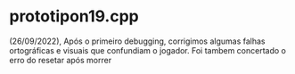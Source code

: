 # prototipon19.cpp

(26/09/2022), Após o primeiro debugging, corrigimos algumas falhas ortográficas e visuais que confundiam o jogador. Foi tambem concertado o erro do resetar após morrer 
